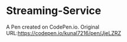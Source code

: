 # Streaming-Service

A Pen created on CodePen.io. Original URL:https://codepen.io/kunal7216/pen/JjeLZRZ

